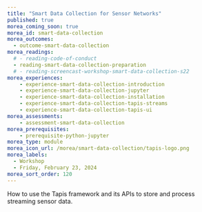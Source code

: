 ```yaml
---
title: "Smart Data Collection for Sensor Networks"
published: true
morea_coming_soon: true
morea_id: smart-data-collection
morea_outcomes:
  - outcome-smart-data-collection
morea_readings:
  # - reading-code-of-conduct
  - reading-smart-data-collection-preparation
  # - reading-screencast-workshop-smart-data-collection-s22
morea_experiences:
    - experience-smart-data-collection-introduction
    - experience-smart-data-collection-jupyter
    - experience-smart-data-collection-installation
    - experience-smart-data-collection-tapis-streams
    - experience-smart-data-collection-tapis-ui
morea_assessments:
    - assessment-smart-data-collection
morea_prerequisites:
    - prerequisite-python-jupyter
morea_type: module
morea_icon_url: /morea/smart-data-collection/tapis-logo.png
morea_labels:
  - Workshop
  - Friday, February 23, 2024
morea_sort_order: 120
---
```


How to use the Tapis framework and its APIs to store and process streaming sensor data.
